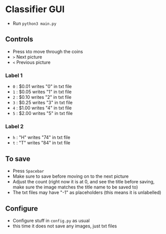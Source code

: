 # Classifier GUI
- Run ```python3 main.py```

## Controls
- Press  `k`to move through the coins
- `>` Next picture
- `<` Previous picture
                                                                                                                                                                                                                                                               
                                                                                                                                                                     
                                                                                                                                                                     
### Label 1                                                                                                                                                          
- `0` : $0.01 writes "0" in txt file
- `1` : $0.05 writes "1" in txt file
- `2` : $0.10 writes "2" in txt file
- `3` : $0.25 writes "3" in txt file
- `4` : $1.00 writes "4" in txt file
- `5` : $2.00 writes "5" in txt file
                                                                                                                                                         
                                                                                                                                                                                                                                                                                                                                                                                                                                                                                                                                                                                       
### Label 2
- `h` : "H"  writes "74" in txt file
- `t` : "T"  writes "84" in txt file


## To save
- Press `Spacebar`
- Make sure to save before moving on to the next picture
- Adjust the count (right now it is at 0, and see the title before saving, make sure the image matches the title name to be saved to)
- The txt files may have "-1" as placeholders (this means it is unlabelled)

## Configure
- Configure stuff in  ``config.py`` as usual
- this time it does not save any images, just txt files
